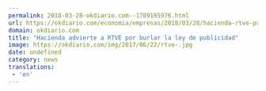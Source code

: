 ```yaml
---
permalink: 2018-03-28-okdiario.com--1789185976.html
url: https://okdiario.com/economia/empresas/2018/03/28/hacienda-rtve-publicidad-2037971
domain: okdiario.com
title: "Hacienda advierte a RTVE por burlar la ley de publicidad"
image: https://okdiario.com/img/2017/06/22/rtve-.jpg
date: undefined
category: news
translations: 
 - 'en'
---
```


